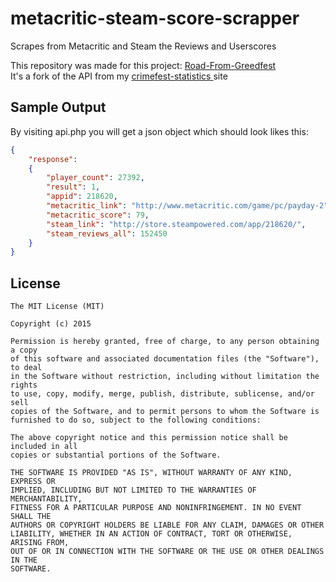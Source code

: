 # metacritic-steam-score-scrapper
Scrapes from Metacritic and Steam the Reviews and Userscores

This repository was made for this project: [Road-From-Greedfest
](https://github.com/RoadFromGreedfest/Road-From-Greedfest)  
It's a fork of the API from my [crimefest-statistics
](https://github.com/Der-Eddy/crimefest-statistics) site

Sample Output
-------------

By visiting api.php you will get a json object which should look likes this:
```json
{
    "response": 
    {
        "player_count": 27392,
        "result": 1,
        "appid": 218620,
        "metacritic_link": "http://www.metacritic.com/game/pc/payday-2",
        "metacritic_score": 79,
        "steam_link": "http://store.steampowered.com/app/218620/",
        "steam_reviews_all": 152450
    }
}
```

License
-------------
  
    The MIT License (MIT)
    
    Copyright (c) 2015
    
    Permission is hereby granted, free of charge, to any person obtaining a copy
    of this software and associated documentation files (the "Software"), to deal
    in the Software without restriction, including without limitation the rights
    to use, copy, modify, merge, publish, distribute, sublicense, and/or sell
    copies of the Software, and to permit persons to whom the Software is
    furnished to do so, subject to the following conditions:
    
    The above copyright notice and this permission notice shall be included in all
    copies or substantial portions of the Software.
    
    THE SOFTWARE IS PROVIDED "AS IS", WITHOUT WARRANTY OF ANY KIND, EXPRESS OR
    IMPLIED, INCLUDING BUT NOT LIMITED TO THE WARRANTIES OF MERCHANTABILITY,
    FITNESS FOR A PARTICULAR PURPOSE AND NONINFRINGEMENT. IN NO EVENT SHALL THE
    AUTHORS OR COPYRIGHT HOLDERS BE LIABLE FOR ANY CLAIM, DAMAGES OR OTHER
    LIABILITY, WHETHER IN AN ACTION OF CONTRACT, TORT OR OTHERWISE, ARISING FROM,
    OUT OF OR IN CONNECTION WITH THE SOFTWARE OR THE USE OR OTHER DEALINGS IN THE
    SOFTWARE.
